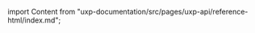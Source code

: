 
import Content from "uxp-documentation/src/pages/uxp-api/reference-html/index.md";

<Content query="product=photoshop"/>
